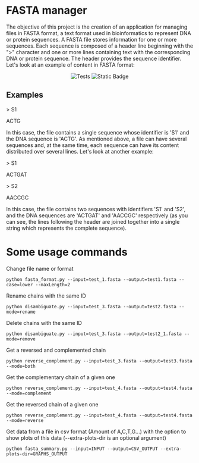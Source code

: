 # FASTA manager

The objective of this project is the creation of an application for managing files in FASTA format, a text format used in bioinformatics to represent DNA or protein sequences. A FASTA file stores information for one or more sequences. Each sequence is composed of a header line beginning with the ">" character and one or more lines containing text with the corresponding DNA or protein sequence. The header provides the sequence identifier. Let's look at an example of content in FASTA format:

<p align="center">
   <img src="https://github.com/santipvz/FASTA-manager/actions/workflows/pylint.yml/badge.svg/" alt="Tests">
   <img src="https://img.shields.io/badge/Version-2.0-blue/" alt="Static Badge">
   
</p>

## Examples
 \> S1
 
 ACTG

In this case, the file contains a single sequence whose identifier is 'S1' and the DNA sequence is 'ACTG'. As mentioned above, a file can have several sequences and, at the same time, each sequence can have its content distributed over several lines. Let's look at another example:

\> S1

ACTGAT

\> S2

AACCGC

In this case, the file contains two sequences with identifiers 'S1' and 'S2', and the DNA sequences are 'ACTGAT' and 'AACCGC' respectively (as you can see, the lines following the header are joined together into a single string which represents the complete sequence). 

# Some usage commands
Change file name or format
<pre><code>python fasta_format.py --input=test_1.fasta --output=test1.fasta --case=lower --maxLength=2</pre></code>

Rename chains with the same ID
<pre><code>python disambiguate.py --input=test_3.fasta --output=test2.fasta --mode=rename</pre></code>

Delete chains with the same ID
<pre><code>python disambiguate.py --input=test_3.fasta --output=test2_1.fasta --mode=remove</pre></code>

Get a reversed and complemented chain
<pre><code>python reverse_complement.py --input=test_3.fasta --output=test3.fasta --mode=both</pre></code>

Get the complementary chain of a given one
<pre><code>python reverse_complement.py --input=test_4.fasta --output=test4.fasta --mode=complement</pre></code> 

Get the reversed chain of a given one
<pre><code>python reverse_complement.py --input=test_4.fasta --output=test4.fasta --mode=reverse</pre></code>

Get data from a file in csv format (Amount of A,C,T,G...) with the option to show plots of this data (--extra-plots-dir is an optional argument)
<pre><code>python fasta_summary.py --input=INPUT --output=CSV_OUTPUT --extra-plots-dir=GRAPHS_OUTPUT</pre></code>
